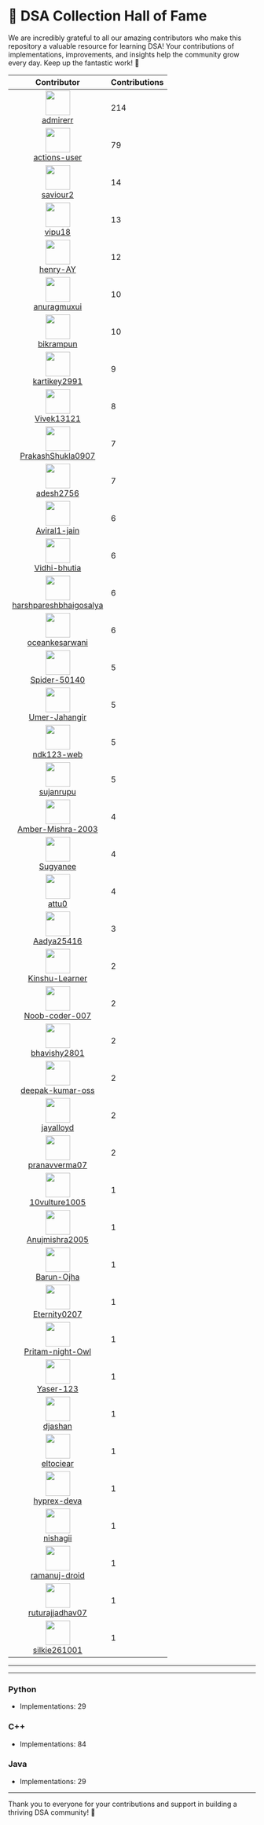 # 🌟 DSA Collection Hall of Fame

We are incredibly grateful to all our amazing contributors who make this repository a valuable resource for learning DSA! Your contributions of implementations, improvements, and insights help the community grow every day. Keep up the fantastic work! 🚀

| Contributor | Contributions |
|-------------|---------------|
| <div align="center"><img src="https://avatars.githubusercontent.com/u/79766263?v=4" width="50" height="50"/><br>[admirerr](https://github.com/admirerr)</div> | 214 |
| <div align="center"><img src="https://avatars.githubusercontent.com/u/65916846?v=4" width="50" height="50"/><br>[actions-user](https://github.com/actions-user)</div> | 79 |
| <div align="center"><img src="https://avatars.githubusercontent.com/u/44187117?v=4" width="50" height="50"/><br>[saviour2](https://github.com/saviour2)</div> | 14 |
| <div align="center"><img src="https://avatars.githubusercontent.com/u/73050057?v=4" width="50" height="50"/><br>[vipu18](https://github.com/vipu18)</div> | 13 |
| <div align="center"><img src="https://avatars.githubusercontent.com/u/152554805?v=4" width="50" height="50"/><br>[henry-AY](https://github.com/henry-AY)</div> | 12 |
| <div align="center"><img src="https://avatars.githubusercontent.com/u/56573388?v=4" width="50" height="50"/><br>[anuragmuxui](https://github.com/anuragmuxui)</div> | 10 |
| <div align="center"><img src="https://avatars.githubusercontent.com/u/61911181?v=4" width="50" height="50"/><br>[bikrampun](https://github.com/bikrampun)</div> | 10 |
| <div align="center"><img src="https://avatars.githubusercontent.com/u/79379134?v=4" width="50" height="50"/><br>[kartikey2991](https://github.com/kartikey2991)</div> | 9 |
| <div align="center"><img src="https://avatars.githubusercontent.com/u/171781925?v=4" width="50" height="50"/><br>[Vivek13121](https://github.com/Vivek13121)</div> | 8 |
| <div align="center"><img src="https://avatars.githubusercontent.com/u/171449425?v=4" width="50" height="50"/><br>[PrakashShukla0907](https://github.com/PrakashShukla0907)</div> | 7 |
| <div align="center"><img src="https://avatars.githubusercontent.com/u/222441895?v=4" width="50" height="50"/><br>[adesh2756](https://github.com/adesh2756)</div> | 7 |
| <div align="center"><img src="https://avatars.githubusercontent.com/u/74827110?v=4" width="50" height="50"/><br>[Aviral1-jain](https://github.com/Aviral1-jain)</div> | 6 |
| <div align="center"><img src="https://avatars.githubusercontent.com/u/139327460?v=4" width="50" height="50"/><br>[Vidhi-bhutia](https://github.com/Vidhi-bhutia)</div> | 6 |
| <div align="center"><img src="https://avatars.githubusercontent.com/u/153543231?v=4" width="50" height="50"/><br>[harshpareshbhaigosalya](https://github.com/harshpareshbhaigosalya)</div> | 6 |
| <div align="center"><img src="https://avatars.githubusercontent.com/u/230833653?v=4" width="50" height="50"/><br>[oceankesarwani](https://github.com/oceankesarwani)</div> | 6 |
| <div align="center"><img src="https://avatars.githubusercontent.com/u/60463917?v=4" width="50" height="50"/><br>[Spider-50140](https://github.com/Spider-50140)</div> | 5 |
| <div align="center"><img src="https://avatars.githubusercontent.com/u/186998278?v=4" width="50" height="50"/><br>[Umer-Jahangir](https://github.com/Umer-Jahangir)</div> | 5 |
| <div align="center"><img src="https://avatars.githubusercontent.com/u/179524077?v=4" width="50" height="50"/><br>[ndk123-web](https://github.com/ndk123-web)</div> | 5 |
| <div align="center"><img src="https://avatars.githubusercontent.com/u/103595490?v=4" width="50" height="50"/><br>[sujanrupu](https://github.com/sujanrupu)</div> | 5 |
| <div align="center"><img src="https://avatars.githubusercontent.com/u/72464515?v=4" width="50" height="50"/><br>[Amber-Mishra-2003](https://github.com/Amber-Mishra-2003)</div> | 4 |
| <div align="center"><img src="https://avatars.githubusercontent.com/u/82600461?v=4" width="50" height="50"/><br>[Sugyanee](https://github.com/Sugyanee)</div> | 4 |
| <div align="center"><img src="https://avatars.githubusercontent.com/u/163705624?v=4" width="50" height="50"/><br>[attu0](https://github.com/attu0)</div> | 4 |
| <div align="center"><img src="https://avatars.githubusercontent.com/u/230838518?v=4" width="50" height="50"/><br>[Aadya25416](https://github.com/Aadya25416)</div> | 3 |
| <div align="center"><img src="https://avatars.githubusercontent.com/u/97780006?v=4" width="50" height="50"/><br>[Kinshu-Learner](https://github.com/Kinshu-Learner)</div> | 2 |
| <div align="center"><img src="https://avatars.githubusercontent.com/u/117072754?v=4" width="50" height="50"/><br>[Noob-coder-007](https://github.com/Noob-coder-007)</div> | 2 |
| <div align="center"><img src="https://avatars.githubusercontent.com/u/90029607?v=4" width="50" height="50"/><br>[bhavishy2801](https://github.com/bhavishy2801)</div> | 2 |
| <div align="center"><img src="https://avatars.githubusercontent.com/u/122889746?v=4" width="50" height="50"/><br>[deepak-kumar-oss](https://github.com/deepak-kumar-oss)</div> | 2 |
| <div align="center"><img src="https://avatars.githubusercontent.com/u/161838111?v=4" width="50" height="50"/><br>[jayalloyd](https://github.com/jayalloyd)</div> | 2 |
| <div align="center"><img src="https://avatars.githubusercontent.com/u/129936328?v=4" width="50" height="50"/><br>[pranavverma07](https://github.com/pranavverma07)</div> | 2 |
| <div align="center"><img src="https://avatars.githubusercontent.com/u/83622368?v=4" width="50" height="50"/><br>[10vulture1005](https://github.com/10vulture1005)</div> | 1 |
| <div align="center"><img src="https://avatars.githubusercontent.com/u/72244992?v=4" width="50" height="50"/><br>[Anujmishra2005](https://github.com/Anujmishra2005)</div> | 1 |
| <div align="center"><img src="https://avatars.githubusercontent.com/u/216376923?v=4" width="50" height="50"/><br>[Barun-Ojha](https://github.com/Barun-Ojha)</div> | 1 |
| <div align="center"><img src="https://avatars.githubusercontent.com/u/77221000?v=4" width="50" height="50"/><br>[Eternity0207](https://github.com/Eternity0207)</div> | 1 |
| <div align="center"><img src="https://avatars.githubusercontent.com/u/124363247?v=4" width="50" height="50"/><br>[Pritam-night-Owl](https://github.com/Pritam-night-Owl)</div> | 1 |
| <div align="center"><img src="https://avatars.githubusercontent.com/u/140265777?v=4" width="50" height="50"/><br>[Yaser-123](https://github.com/Yaser-123)</div> | 1 |
| <div align="center"><img src="https://avatars.githubusercontent.com/u/41038007?v=4" width="50" height="50"/><br>[djashan](https://github.com/djashan)</div> | 1 |
| <div align="center"><img src="https://avatars.githubusercontent.com/u/22633385?v=4" width="50" height="50"/><br>[eltociear](https://github.com/eltociear)</div> | 1 |
| <div align="center"><img src="https://avatars.githubusercontent.com/u/96543076?v=4" width="50" height="50"/><br>[hyprex-deva](https://github.com/hyprex-deva)</div> | 1 |
| <div align="center"><img src="https://avatars.githubusercontent.com/u/140165177?v=4" width="50" height="50"/><br>[nishagii](https://github.com/nishagii)</div> | 1 |
| <div align="center"><img src="https://avatars.githubusercontent.com/u/197562965?v=4" width="50" height="50"/><br>[ramanuj-droid](https://github.com/ramanuj-droid)</div> | 1 |
| <div align="center"><img src="https://avatars.githubusercontent.com/u/109014091?v=4" width="50" height="50"/><br>[ruturajjadhav07](https://github.com/ruturajjadhav07)</div> | 1 |
| <div align="center"><img src="https://avatars.githubusercontent.com/u/77769763?v=4" width="50" height="50"/><br>[silkie261001](https://github.com/silkie261001)</div> | 1 |

---


---


### Python
- Implementations: 29

### C++
- Implementations: 84

### Java
- Implementations: 29

---

Thank you to everyone for your contributions and support in building a thriving DSA community! 🎉
